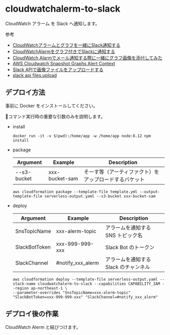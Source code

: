 # cloudwatchalerm-to-slack

CloudWatch アラーム を Slack へ通知します。

参考
- [CloudWatchアラームとグラフを一緒にSlack通知する](https://qiita.com/hayao_k/items/026e704b5fad3037aea0)
- [CloudWatchAlarmをグラフ付きでSlackに通知する](https://tech.fusic.co.jp/cloud/cloudwatch-snapshot-graph-to-slack/)
- [CloudWatch Alarmでメール通知する際に一緒にグラフ画像を添付してみた](https://dev.classmethod.jp/cloud/aws/cloudwatch-snapshot-graph/)
- [AWS Cloudwatch Snapshot Graphs Alert Context](https://github.com/aws-samples/aws-cloudwatch-snapshot-graphs-alert-context)
- [Slack APIで画像ファイルをアップロードする](http://iyuichi.hatenablog.jp/entry/2016/06/14/195651)
- [slack api files.upload](https://api.slack.com/methods/files.upload)

## デプロイ方法

事前に Docker をインストールしてください。

コマンド実行時の重要な引数のみを説明します。

- install

    ```
    docker run -it -v $(pwd):/home/app -w /home/app node:8.12 npm install
    ```

- package

    | Argument | Example | Description |
    |---|---|---|
    | --s3-bucket | xxx-bucket-sam | そーす等（アーティファクト）をアップロードするバケット |

    ```
    aws cloudformation package --template-file template.yml --output-template-file serverless-output.yaml --s3-bucket xxx-bucket-sam
    ```

- deploy

    | Argument | Example | Description |
    |---|---|---|
    | SnsTopicName  | xxx-alerm-topic   | アラームを通知する SNS トピック名 |
    | SlackBotToken | xxx-999-999-xxx   | Slack Bot のトークン |
    | SlackChannel  | #notify_xxx_alerm | アラームを通知する Slack のチャンネル |

    ```
    aws cloudformation deploy --template-file serverless-output.yaml --stack-name cloudwatchalerm-to-slack --capabilities CAPABILITY_IAM --region ap-northeast-1 \
    --parameter-overrides "SnsTopicName=xxx-alerm-topic" "SlackBotToken=xxx-999-999-xxx" "SlackChannel=#notify_xxx_alerm"
    ```

## デプロイ後の作業

CloudWatch Alerm と結びつけます。
